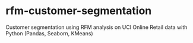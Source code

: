 # rfm-customer-segmentation
Customer segmentation using RFM analysis on UCI Online Retail data with Python (Pandas, Seaborn, KMeans)
